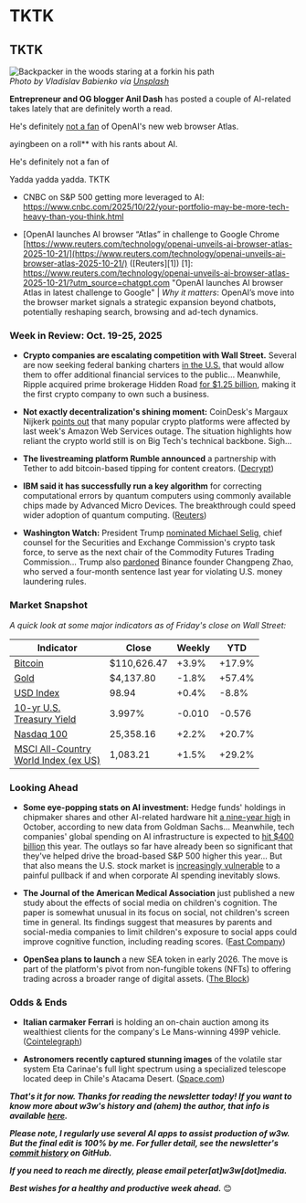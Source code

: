 # TKTK
## TKTK

![Backpacker in the woods staring at a forkin his path](https://w3w.news/img/twopaths-vladislav-babienko-2000.jpg)  
*Photo by Vladislav Babienko via [Unsplash](https://unsplash.com/@garri)*

**Entrepreneur and OG blogger Anil Dash** has posted a couple of AI-related takes lately that are definitely worth a read.

He's definitely [not a fan](https://www.anildash.com/2025/10/22/atlas-anti-web-browser/) of OpenAI's new web browser Atlas. 





ayingbeen on a roll** with his rants about AI.

He's definitely not a fan of


Yadda yadda yadda. TKTK <!-- Riff on his posts about OpenAI's new Atlas browser and his general advice don't be weird. -->

- CNBC on S&P 500 getting more leveraged to AI: https://www.cnbc.com/2025/10/22/your-portfolio-may-be-more-tech-heavy-than-you-think.html

- [OpenAI launches AI browser “Atlas” in challenge to Google Chrome [https://www.reuters.com/technology/openai-unveils-ai-browser-atlas-2025-10-21/](https://www.reuters.com/technology/openai-unveils-ai-browser-atlas-2025-10-21/) ([Reuters][1]) [1]: https://www.reuters.com/technology/openai-unveils-ai-browser-atlas-2025-10-21/?utm_source=chatgpt.com "OpenAI launches AI browser Atlas in latest challenge to Google" | *Why it matters*: OpenAI’s move into the browser market signals a strategic expansion beyond chatbots, potentially reshaping search, browsing and ad-tech dynamics. <!-- Curated by ChagGPT. -->

<!--

String...

**There is a simple answer** to one of the most burning questions about AI right now: Is it undergoing a massive bubble, or is it truly a world-changing innovation?

Yes.

We need a more balanced view that comprises both the potential and the limitations of the technology.

Lead with excellent Anil rant: https://www.anildash.com/2025/10/17/the-majority-ai-view/

Some leftover headlines from the last week or two about AI's downsides below...


- **JPMorgan to Allow Institutional Clients to Use Bitcoin and Ether as Loan Collateral** JPMorgan Chase is planning to allow its institutional clients globally to use their existing holdings of **Bitcoin (BTC) and Ether (ETH) as collateral for loans**. This marks one of the most significant steps in mainstream institutional adoption yet, legitimizing crypto assets within the world's largest investment banks and capital markets. **JPMorgan to Allow Institutional Clients to Use Bitcoin and Ether as Loan Collateral** URL: [JPMorgan plans to allow institutional clients globally to use their holdings of bitcoin and ether as collateral for loans by end of year](https://www.google.com/search?q=https://www.bloomberg.com/news/articles/2025-10-25/jpmorgan-to-accept-bitcoin-ether-as-loan-collateral) (Source: Bloomberg) <!-- Story curated by Google Gemini

- **Major Study Finds AI Chatbots Misrepresent News Content Nearly Half the Time** A new study by 22 international public service media organizations, including the BBC and NPR, found that AI assistants like ChatGPT, Copilot, and Google's Gemini systematically distort news content in 45% of responses. The research found significant sourcing problems and factual errors, raising major alarms over AI's role in information integrity as public reliance on these tools for news consumption grows. ([DW](https://www.dw.com/en/ai-chatbots-misrepresent-news-almost-half-the-time-says-major-new-study/a-74392921)) <!-- Story curated by Google Gemini

- **A new study published in the Harvard Business Review exposed a growing phenomenon called "workslop,"** which is defined as AI-generated content that lacks the substance to meaningfully advance a task. The report found that over 40% of US employees receive such content, leading researchers to conclude that rushed AI deployment without proper training is "destroying productivity." ([The Guardian](https://www.theguardian.com/business/2025/oct/12/ai-workslop-us-employees), Oct. 12, 2025) <!-- Article curated and summarized by Gemini |  The Wikimedia Foundation has reported an 8% decline in human traffic to Wikipedia between May and August 2025, citing the rise of search engines and chatbots providing direct access to Wikipedia content without sending users to the site. This trend, attributed to the growing use of generative AI and social media, has significant implications for the future of online publishing and the sustainability of content creation. ([Decrypt](https://decrypt.co/344845/wikipedia-traffic-drops-ai-answers-eat-free-encyclopedia)) <!-- Article curated by me, summarized by Leo/Llama 3.1 8B

- **OpenAI pauses deepfakes of Martin Luther King Jr. on its video tool** [https://www.theverge.com/news/801539/open-ai-sora-mlk](https://www.theverge.com/news/801539/open-ai-sora-mlk) OpenAI has temporarily suspended generation of videos featuring the civil-rights leader on its “Sora 2” video-creation tool after outrage from the King Estate and others over “disrespectful” user-generated deepfakes. The company now says it will let estates and authorised representatives opt-out of their likenesses being used. ([The Verge][1]) <!-- Link surfaced and summarized by ChagGPT.

- A recent EY survey found that more than half of large firms have incurred losses from early AI rollouts. https://www.reuters.com/business/most-companies-suffer-some-risk-related-financial-loss-deploying-ai-ey-survey-2025-10-08/ <!-- Link surfaced and summarized by ChagGPT.

- AI assistants make widespread sourcing errors, new research finds [https://www.reuters.com/business/media-telecom/ai-assistants-make-widespread-errors-about-news-new-research-shows-2025-10-21/](https://www.reuters.com/business/media-telecom/ai-assistants-make-widespread-errors-about-news-new-research-shows-2025-10-21/) ([Reuters][4]) *Why it matters*: As AI becomes more embedded in workflows (news, search, assistance) the “trust” and “accuracy” aspects are coming into sharper focus — relevant for enterprise and consumer contexts. [4]: https://www.reuters.com/business/media-telecom/ai-assistants-make-widespread-errors-about-news-new-research-shows-2025-10-21/?utm_source=chatgpt.com "AI assistants make widespread errors about the news, new ..."  <!-- Curated by ChagGPT.

- **Experts warn that the growing use of AI in clinical settings could create an intractable "blame game" for medical failings.** The introduction of AI-powered tools for diagnosis and care raises complex legal issues, as patients may face significant barriers in demonstrating fault due to a lack of transparency into the AI's internal workings and a challenge in proposing a reasonable alternative design. The report, which came out of a summit hosted by the *Journal of the American Medical Association (JAMA)*, highlights the need for dedicated funding to properly assess AI tool performance in real-world clinical use. ([The Guardian](https://www.theguardian.com/technology/2025/oct/13/ai-tools-medical-health-liability-artificial-intelligence)) <!-- Article curated and summarized by Gemini

- **Sora deepfakes raise broader ethical & legal alarm**
  [https://www.theguardian.com/technology/2025/oct/17/openai-sora-ai-videos-dead-celebrities](https://www.theguardian.com/technology/2025/oct/17/openai-sora-ai-videos-dead-celebrities)
  A deeper dive into the controversy: not just the MLK case but how AI-video tools are resurrecting deceased public figures, raising questions of post-mortem rights, consent, free-speech and platform responsibility. ([The Guardian][2]) <!-- Link surfaced and summarized by ChagGPT.

- In NYT op-ed, AI founder says chatbots are a waste of AI's real potential. https://www.nytimes.com/2025/10/16/opinion/ai-specialized-potential.html

- **The deployment of "agentic AI" is accelerating, with robots and automated systems now operating completely autonomously in major enterprises.** Companies like Amazon are integrating over 1,000 AI-based services, and an AI agent for a major financial services firm reportedly increased claims won by 13% with "no human in the loop". This shift, which also includes countries like Albania giving an AI a seat at the cabinet table, has raised the International Monetary Fund’s (IMF) estimate of jobs "highly exposed to AI" to 40% globally and 60% in industrialized nations. ([Der Spiegel](https://www.spiegel.de/international/business/winners-and-losers-of-the-ai-revolution-artificial-intelligence-is-radically-changing-the-employment-landscape-a-77b505e4-401b-448b-8593-b5fbef4054f2)) <!-- Article curated and summarized by Gemini

- **Oracle Stock Drops Amid Investor Concerns Over OpenAI Revenue Reliance** Shares of Oracle sank after its quarterly update, despite projecting robust sales growth, as some Wall Street analysts expressed concerns about the company's reliance on revenue from OpenAI and other major customers for its AI infrastructure buildout. The company is collaborating with OpenAI and SoftBank on the "Stargate" AI infrastructure project, and the market reaction highlights volatility surrounding the concentrated nature of generative AI spending. [[Markets News, Oct. 17, 2025: Stocks Close Higher to Conclude Volatile Week](https://www.investopedia.com/dow-jones-today-10172025-11831706)] <!-- Article curated and summarized by Gemini

-->

### Week in Review: Oct. 19-25, 2025

- **Crypto companies are escalating competition with Wall Street.** Several are now seeking federal banking charters [in the U.S.](https://www.theblock.co/post/376166/crypto-com-seeks-occ-federal-charter-joining-coinbase-ripple-and-others)<!-- Link curated by ChatGPT --> that would allow them to offer additional financial services to the public... Meanwhile, Ripple acquired prime brokerage Hidden Road [for $1.25 billion](https://finance.yahoo.com/news/ripple-deploys-1-25bn-become-181402885.html)<!-- Link curated by me -->, making it the first crypto company to own such a business.

- **Not exactly decentralization's shining moment:** CoinDesk's Margaux Nijkerk [points out](https://news.google.com/read/CBMivgFBVV95cUxPN2I3TnFyeW5kNGp0MUY1MEhDeHhTRi1nNDZzN2lCMXBQZFNybGdHR3NUVnZYaS1TdDZsWXY0Mk81WTA0VkYzSmozVUNNaEdmY1VPNjlsSnRCaDVMd0YyXzF2c3d5RWJHY2lsMTdQd3BNNERFX2Fad1FPZnJraFR5LUNWX3hQcW1pVmhQWVktVUlicDBZa0l6dUJ0aXM3UUJ0VjhxbTRncHQ4NmRhcVZhbXdjTUI0VEZ2UW1XYXNR?hl=en-US&gl=US&ceid=US%3Aen)<!-- Story surfaced by ChatGPT. Final story link curated by me. --> that many popular crypto platforms were affected by last week's Amazon Web Services outage. The situation highlights how reliant the crypto world still is on Big Tech's technical backbone. Sigh...

- **The livestreaming platform Rumble announced** a partnership with Tether to add bitcoin-based tipping for content creators. ([Decrypt](https://decrypt.co/345945/youtube-rival-rumble-teams-tether-add-bitcoin-tipping))<!-- Curated by me -->


- **IBM said it has successfully run a key algorithm** for correcting computational errors by quantum computers using commonly available chips made by Advanced Micro Devices. The breakthrough could speed wider adoption of quantum computing. ([Reuters](https://news.google.com/read/CBMitwFBVV95cUxNbzlvVGlJeklGRTdYM2d3cVFXdldYWGNLOW9TYWctMTczTGE1aTF0ckp5d3I1YlJoSE5qS19SNnE1ZkpMZ2JvaG9Zbno5bkhXWjM4Tnh0dUw0eWNPMV9kSkx1czN1UllVWnRSOTRoWF80bE50WFQ4a3pGc2RFS1VOLWZqY0RSclNkc1lfRzUzTldqNExyb3hZTktIN3RaemlVSjlMcHdUel9ocUFKRHZNR3E1UU9QR0U?hl=en-US&gl=US&ceid=US%3Aen)) <!-- Story surfaced by Google Gemini. Final link curated by me. -->

- **Washington Watch:** President Trump [nominated Michael Selig](https://www.google.com/search?q=https://www.bloomberg.com/news/articles/2025-10-24/trump-picks-sec-crypto-task-force-s-selig-to-run-cftc-report)<!-- Curated by Google Gemini -->, chief counsel for the Securities and Exchange Commission's crypto task force, to serve as the next chair of the Commodity Futures Trading Commission... Trump also [pardoned](https://www.bbc.com/news/articles/cly1qrl9l1qo)<!-- Curated by me --> Binance founder Changpeng Zhao, who served a four-month sentence last year for violating U.S. money laundering rules.

### Market Snapshot

*A quick look at some major indicators as of Friday's close on Wall Street:* <!-- For more details, see spreadsheet at https://docs.google.com/spreadsheets/d/11XuSerOv1DG7vFWAkwoXehOe4G4xDMm6LSNL7SAL4vA/edit?gid=1586624920#gid=1586624920 -->

<table>

  <thead>
    <tr>
      <th>Indicator</th>
      <th>Close</th>
      <th>Weekly</th>
      <th>YTD</th>
    </tr>
  </thead>
  <tbody>
    <tr>
      <td><a href="https://coinmarketcap.com/currencies/bitcoin/">Bitcoin</a></td>
      <td>$110,626.47</td>
      <td>+3.9%</td>
      <td>+17.9%</td>
    </tr>
    <tr>
      <td><a href="https://finance.yahoo.com/quote/GC%3DF?p=GC%253DF">Gold</a></td>
      <td>$4,137.80</td>
      <td>-1.8%</td>
      <td>+57.4%</td>
    </tr>
    <tr>
      <td><a href="https://finance.yahoo.com/quote/DX-Y.NYB?p=DX-Y.NYB&.tsrc=fin-srch">USD Index</a></td>
      <td>98.94</td>
      <td>+0.4%</td>
      <td>-8.8%</td>
    </tr>
    <tr>
      <td><a href="https://finance.yahoo.com/quote/%5ETNX/">10-yr U.S. <br>Treasury Yield</a></td>
      <td>3.997%</td>
      <td>-0.010</td>
      <td>-0.576</td>
    </tr>
    <tr>
      <td><a href="https://finance.yahoo.com/quote/%5ENDX/components?p=%255ENDX">Nasdaq 100</a></td>
      <td>25,358.16</td>
      <td>+2.2%</td>
      <td>+20.7%</td>
    </tr>
    <tr>
      <td><a href="https://www.msci.com/indexes/index/899901">MSCI All-Country <br>World Index (ex US)</a></td>
      <td>1,083.21</td>
      <td>+1.5%</td>
      <td>+29.2%</td>
    </tr>
  </tbody>
</table>

### Looking Ahead

- **Some eye-popping stats on AI investment:** Hedge funds' holdings in chipmaker shares and other AI-related hardware hit [a nine-year high](https://www.reuters.com/sustainability/boards-policy-regulation/hedge-flow-hedge-funds-boost-ai-tech-bets-highest-since-2016-goldman-sachs-says-2025-10-24/)<!-- Curated by ChatGPT. --> in October, according to new data from Goldman Sachs... Meanwhile, tech companies' global spending on AI infrastructure is expected to [hit $400 billion](https://247wallst.com/investing/2025/10/22/blockbuster-40b-ai-investment-is-only-10-of-whats-coming-nvda-msft-meta-blk-big-40-billion-bet-in-ai/)<!-- Curated by Google Gemini --> this year. The outlays so far have already been so significant that they've helped drive the broad-based S&P 500 higher this year... But that also means the U.S. stock market is [increasingly vulnerable](https://fortune.com/2025/10/07/ai-bubble-cisco-moment-dotcom-crash-nvidia-jensen-huang-top-analyst/)<!-- Curated by me--> to a painful pullback if and when corporate AI spending inevitably slows.

- **The Journal of the American Medical Association** just published a new study about the effects of social media on children's cognition. The paper is somewhat unusual in its focus on social, not children's screen time in general. Its findings suggest that measures by parents and social-media companies to limit children's exposure to social apps could improve cognitive function, including reading scores. ([Fast Company](https://www.fastcompany.com/91421943/social-media-could-be-shaping-how-kids-brains-learn-and-not-for-the-better)) <!-- Curated by me -->

- **OpenSea plans to launch** a new SEA token in early 2026. The move is part of the platform's pivot from non-fungible tokens (NFTs) to offering trading across a broader range of digital assets. ([The Block](https://www.theblock.co/post/375195/opensea-sets-sea-token-launch-for-q1-2026-with-50-of-revenue-at-launch-earmarked-for-buybacks)) <!-- Curated by Gemini -->

### Odds & Ends

- **Italian carmaker Ferrari** is holding an on-chain auction among its wealthiest clients for the company's Le Mans-winning 499P vehicle. ([Cointelegraph](https://cointelegraph.com/news/ferrari-digital-token-lets-fans-bid-on-le-mans-winning-car)) <!-- Story idea surfaced by ChagGPT. On my own, found link to a better written version of it than the one the bot suggested. -->

- **Astronomers recently captured stunning images** of the volatile star system Eta Carinae's full light spectrum using a specialized telescope located deep in Chile's Atacama Desert. ([Space.com](https://www.space.com/astronomy/telescope-sees-binary-stars-beautiful-rainbow-spectra-space-photo-of-the-day-for-oct-2-2025)) <!-- Curated by me -->

_**That's it for now. Thanks for reading the newsletter today! If you want to know more about w3w's history and (ahem) the author, that info is available [here](https://w3wnews.substack.com/about).**_

_**Please note, I regularly use several AI apps to assist production of w3w. But the final edit is 100% by me. For fuller detail, see the newsletter's [commit history](https://github.com/peteramckay/w3wnewsletter/commits) on GitHub.**_

_**If you need to reach me directly, please email peter[at]w3w[dot]media.**_

_**Best wishes for a healthy and productive week ahead.**_ 😊
